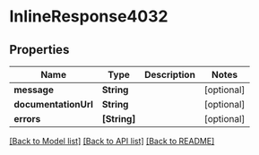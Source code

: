 # InlineResponse4032

## Properties
Name | Type | Description | Notes
------------ | ------------- | ------------- | -------------
**message** | **String** |  | [optional] 
**documentationUrl** | **String** |  | [optional] 
**errors** | **[String]** |  | [optional] 

[[Back to Model list]](../README.md#documentation-for-models) [[Back to API list]](../README.md#documentation-for-api-endpoints) [[Back to README]](../README.md)


